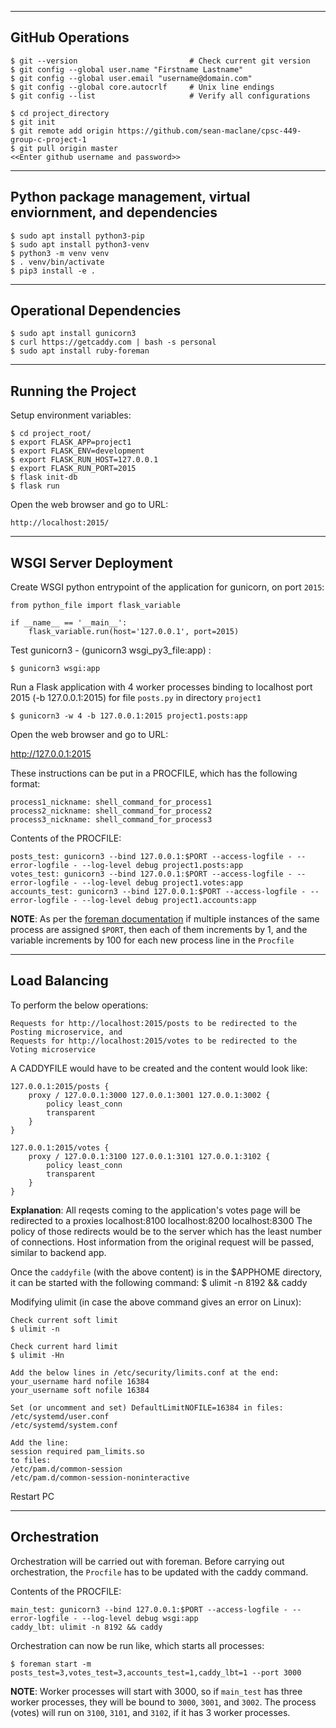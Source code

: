 
-----------------
GitHub Operations
-----------------

```
$ git --version                         # Check current git version
$ git config --global user.name "Firstname Lastname"
$ git config --global user.email "username@domain.com"
$ git config --global core.autocrlf     # Unix line endings
$ git config --list                     # Verify all configurations

$ cd project_directory
$ git init
$ git remote add origin https://github.com/sean-maclane/cpsc-449-group-c-project-1
$ git pull origin master
<<Enter github username and password>>
```

----------------------------------------------------------------
Python package management, virtual enviornment, and dependencies
----------------------------------------------------------------

```
$ sudo apt install python3-pip
$ sudo apt install python3-venv
$ python3 -m venv venv
$ . venv/bin/activate
$ pip3 install -e .
```

------------------------
Operational Dependencies
------------------------
```
$ sudo apt install gunicorn3
$ curl https://getcaddy.com | bash -s personal
$ sudo apt install ruby-foreman
```

-------------------
Running the Project
-------------------

Setup environment variables:

```
$ cd project_root/
$ export FLASK_APP=project1
$ export FLASK_ENV=development
$ export FLASK_RUN_HOST=127.0.0.1
$ export FLASK_RUN_PORT=2015
$ flask init-db
$ flask run
```

Open the web browser and go to URL:
```
http://localhost:2015/
```

----------------------
WSGI Server Deployment
----------------------

Create WSGI python entrypoint of the application for gunicorn, on port `2015`:

	from python_file import flask_variable

	if __name__ == '__main__':
		flask_variable.run(host='127.0.0.1', port=2015)

Test gunicorn3 - (gunicorn3 wsgi_py3_file:app) :

    $ gunicorn3 wsgi:app

Run a Flask application with 4 worker processes binding to localhost port 2015 (-b 127.0.0.1:2015) for file `posts.py` in directory `project1`

    $ gunicorn3 -w 4 -b 127.0.0.1:2015 project1.posts:app

Open the web browser and go to URL:

http://127.0.0.1:2015

These instructions can be put in a PROCFILE, which has the following format:

    process1_nickname: shell_command_for_process1
    process2_nickname: shell_command_for_process2
    process3_nickname: shell_command_for_process3

Contents of the PROCFILE:

    posts_test: gunicorn3 --bind 127.0.0.1:$PORT --access-logfile - --error-logfile - --log-level debug project1.posts:app
    votes_test: gunicorn3 --bind 127.0.0.1:$PORT --access-logfile - --error-logfile - --log-level debug project1.votes:app
    accounts_test: gunicorn3 --bind 127.0.0.1:$PORT --access-logfile - --error-logfile - --log-level debug project1.accounts:app

**NOTE**: As per the [foreman documentation][1] if multiple instances of the same process are assigned `$PORT`, then each of them increments by 1, and the variable increments by 100 for each new process line in the `Procfile`

  [1]: https://ddollar.github.io/foreman/

--------------
Load Balancing
--------------

To perform the below operations:

    Requests for http://localhost:2015/posts to be redirected to the Posting microservice, and
    Requests for http://localhost:2015/votes to be redirected to the Voting microservice

A CADDYFILE would have to be created and the content would look like:

    127.0.0.1:2015/posts {
        proxy / 127.0.0.1:3000 127.0.0.1:3001 127.0.0.1:3002 {
            policy least_conn
            transparent
        }
    }

    127.0.0.1:2015/votes {
        proxy / 127.0.0.1:3100 127.0.0.1:3101 127.0.0.1:3102 {
            policy least_conn
            transparent
        }
    }


**Explanation**:
All reqests coming to the application's votes page will be redirected to a proxies localhost:8100 localhost:8200 localhost:8300
The policy of those redirects would be to the server which has the least number of connections. Host information from the original request will be passed, similar to backend app.

Once the `caddyfile` (with the above content) is in the $APPHOME directory, it can be started with the following command:
$ ulimit -n 8192 && caddy


Modifying ulimit (in case the above command gives an error on Linux):

    Check current soft limit
    $ ulimit -n

    Check current hard limit
    $ ulimit -Hn

    Add the below lines in /etc/security/limits.conf at the end:
    your_username hard nofile 16384
    your_username soft nofile 16384

    Set (or uncomment and set) DefaultLimitNOFILE=16384 in files:
    /etc/systemd/user.conf
    /etc/systemd/system.conf

    Add the line:
    session required pam_limits.so
    to files:
    /etc/pam.d/common-session
    /etc/pam.d/common-session-noninteractive

Restart PC


-------------
Orchestration
-------------

Orchestration will be carried out with foreman. Before carrying out orchestration, the `Procfile` has to be updated with the caddy command.

Contents of the PROCFILE:

    main_test: gunicorn3 --bind 127.0.0.1:$PORT --access-logfile - --error-logfile - --log-level debug wsgi:app
    caddy_lbt: ulimit -n 8192 && caddy

Orchestration can now be run like, which starts all processes:

    $ foreman start -m posts_test=3,votes_test=3,accounts_test=1,caddy_lbt=1 --port 3000

**NOTE**: Worker processes will start with 3000, so if `main_test` has three worker processes, they will be bound to `3000`, `3001`, and `3002`.
The process (votes) will run on `3100`, `3101`, and `3102`, if it has 3 worker processes.
